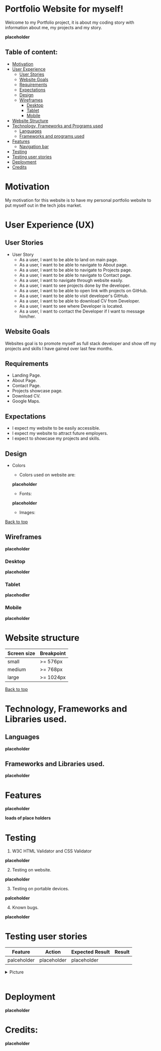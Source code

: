 # Portfolio Website for myself! 

Welcome to my Portfolio project, it is about my coding story with information about me, my projects and my story.

**placeholder**

## Table of content:

- [Motivation](#motivation)
- [User Experience](#user-experience-ux)
    - [User Stories](#user-stories)
    - [Website Goals](#website-goals)
    - [Requirements](#requirements)
    - [Expectations](#expectations)
    - [Design](#design)
    - [Wireframes](#wireframes)
        - [Desktop](#desktop)
        - [Tablet](#tablet)
        - [Mobile](#mobile)
- [Website Structure](#website-structure)
- [Technology, Frameworks and Programs used](#technology-frameworks-and-programs-used)
    - [Languages](#languages)
    - [Frameworks and programs used](#frameworks-and-programs-used)
- [Features](#features)
    - [Navigation bar](#navigation-bar)
- [Testing](#testing)
- [Testing user stories](#testing-user-stories)
- [Deployment](#deployment)
- [Credits](#credits)

# Motivation

My motivation for this website is to have my personal portfolio website to put myself out in the tech jobs market.

# User Experience (UX)

## User Stories
- User Story
    - As a user, I want to be able to land on main page.
    - As a user, I want to be able to navigate to About page.
    - As a user, I want to be able to navigate to Projects page.
    - As a user, I want to be able to navigate to Contact page.
    - As a user, I want to navigate through website easily.
    - As a user, I want to see projects done by the developer.
    - As a user, I want to be able to open link with projects on GitHub.
    - As a user, I want to be able to visit developer's GitHub.
    - As a user, I want to be able to download CV from Developer.
    - As a user, I want to see where Developer is located.
    - As a user, I want to contact the Developer if I want to message him/her.


## Website Goals

Websites goal is to promote myself as full stack developer and show off my projects and skills I have gained over last few months.

## Requirements

- Landing Page.
- About Page.
- Contact Page.
- Projects showcase page.
- Download CV.
- Google Maps.

## Expectations

- I expect my website to be easily accessible.
- I expect my website to attract future employers.
- I expect to showcase my projects and skills.

## Design

- Colors
    - Colors used on website are:

    **placeholder**


    - Fonts:

    **placeholder**

    - Images:

[Back to top](#)

## Wireframes

**placeholder**

### Desktop

**placeholder**

### Tablet

**placehodler**

### Mobile

**placeholder**

# Website structure

|  Screen size |  Breakpoint |
|---|---|
|small|>= 576px|
|medium|>= 768px|
|large|>= 1024px|

[Back to top](#)

# Technology, Frameworks and Libraries used.

## Languages

**placeholder**

## Frameworks and Libraries used.

**placeholder**

# Features

**placeholder**



**loads of place holders**

# Testing

1. W3C HTML Validator and CSS Validator

**placeholder**

2. Testing on website.

**placeholder**

3. Testing on portable devices.

**palceholder**

4. Known bugs.

**placeholder**

# Testing user stories

| **Feature**                     | **Action**                          | **Expected Result**                                                                  | **Result** |
|---------------------------------|-------------------------------------|--------------------------------------------------------------------------------------|-------------------|
| palceholder | placeholder | placeholder              |
<details><summary>Picture</summary>
<img src="" alt=""/>
</details>
<br>

# Deployment

**placeholder**

# Credits:


**placeholder**